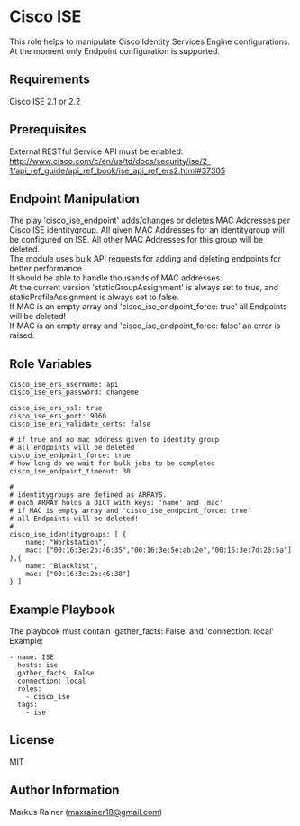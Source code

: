 Cisco ISE
=========

This role helps to manipulate Cisco Identity Services Engine configurations.<br />
At the moment only Endpoint configuration is supported.


Requirements
------------
Cisco ISE 2.1 or 2.2


Prerequisites
-------------
External RESTful Service API must be enabled: 
http://www.cisco.com/c/en/us/td/docs/security/ise/2-1/api_ref_guide/api_ref_book/ise_api_ref_ers2.html#37305

Endpoint Manipulation
--------------
The play 'cisco_ise_endpoint' adds/changes or deletes MAC Addresses per Cisco ISE identitygroup. 
All given MAC Addresses for an identitygroup will be configured on ISE. All other MAC Addresses for this group will be deleted. <br />
The module uses bulk API requests for adding and deleting endpoints for better performance. <br />
It should be able to handle thousands of MAC addresses. <br />
At the current version 'staticGroupAssignment' is always set to true, and staticProfileAssignment is always set to false. <br />
If MAC is an empty array and 'cisco_ise_endpoint_force: true' all Endpoints will be deleted! <br />
If MAC is an empty array and 'cisco_ise_endpoint_force: false' an error is raised. 

Role Variables
--------------
```
cisco_ise_ers_username: api
cisco_ise_ers_password: changeme

cisco_ise_ers_ssl: true
cisco_ise_ers_port: 9060
cisco_ise_ers_validate_certs: false

# if true and no mac address given to identity group
# all endpoints will be deleted 
cisco_ise_endpoint_force: true
# how long do we wait for bulk jobs to be completed
cisco_ise_endpoint_timeout: 30

#
# identitygroups are defined as ARRAYS. 
# each ARRAY holds a DICT with keys: 'name' and 'mac' 
# if MAC is empty array and 'cisco_ise_endpoint_force: true' 
# all Endpoints will be deleted!
#
cisco_ise_identitygroups: [ {
	name: "Workstation", 
	mac: ["00:16:3e:2b:46:35","00:16:3e:5e:ab:2e","00:16:3e:7d:26:5a"] },{
	name: "Blacklist",
	mac: ["00:16:3e:2b:46:38"]
} ]
```

Example Playbook
--------------
The playbook must contain 'gather_facts: False' and 'connection: local'<br />
Example:

```
- name: ISE
  hosts: ise  
  gather_facts: False
  connection: local
  roles: 
    - cisco_ise
  tags: 
    - ise  
```

License
-------

MIT

Author Information
------------------

Markus Rainer (maxrainer18@gmail.com)
